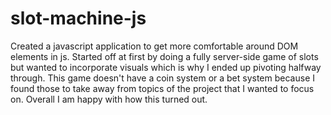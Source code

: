 # slot-machine-js

Created a javascript application to get more comfortable around DOM elements in js. Started off at first by doing a fully server-side game of slots but wanted to incorporate visuals which is why I ended up pivoting halfway through. This game doesn't have a coin system or a bet system because I found those to take away from topics of the project that I wanted to focus on. Overall I am happy with how this turned out.